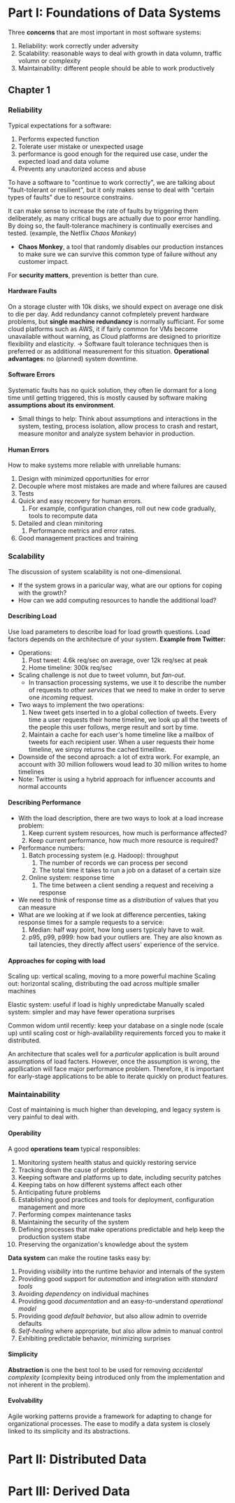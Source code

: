# Part I: Foundations of Data Systems

Three **concerns** that are most important in most software systems:
1. Reliability: work correctly under adversity
2. Scalability: reasonable ways to deal with growth in data volumn, traffic volumn or complexity
3. Maintainability: different people should be able to work productively
## Chapter 1

### Reliability
Typical expectations for a software:
1. Performs expected function
2. Tolerate user mistake or unexpected usage
3. performance is good enough for the required use case, under the expected load and data volume
4. Prevents any unautorized access and abuse

To have a software to "continue to work correctly", we are talking about "fault-tolerant or resilient", but it only makes sense to deal with "certain types of faults" due to resource constrains.

It can make sense to increase the rate of faults by triggering them deliberately, as many critical bugs are actually due to poor error handling. By doing so, the fault-tolerance machinery is continually exercises and tested. (example, the Netflix *Chaos Monkey*)
* **Chaos Monkey**, a tool that randomly disables our production instances to make sure we can survive this common type of failure without any customer impact.

For **security matters**, prevention is better than cure. 

#### Hardware Faults

On a storage cluster with 10k disks, we should expect on average one disk to die per day.
Add redundancy cannot cofmpletely prevent hardware problems, but **single machine redundancy** is normally sufficiant. For some cloud platforms such as AWS, it if fairly common for VMs become unavailable without warning, as Cloud platforms are designed to prioritize flexibility and elasticity.
-> Software fault tolerance techniques then is preferred or as additional measurement for this situation. **Operational advantages**: no (planned) system downtime.

#### Software Errors

Systematic faults has no quick solution, they often lie dormant for a long time until getting triggered, this is mostly caused by software making **assumptions about its environment**.
- Small things to help: Think about assumptions and interactions in the system, testing, process isolation, allow process to crash and restart, measure monitor and analyze system behavior in production. 
#### Human Errors

How to make systems more reliable with unreliable humans:
1. Design with minimized opportunities for error
2. Decouple where most mistakes are made and where failures are caused
3. Tests
4. Quick and easy recovery for human errors. 
    1. For example, configuration changes, roll out new code gradually, tools to recompute data
5. Detailed and clean minitoring
    1. Performance metrics and error rates.
6. Good management practices and training

### Scalability

The discussion of system scalability is not one-dimensional.
- If the system grows in a paricular way, what are our options for coping with the growth?
- How can we add computing resources to handle the additional load?

#### Describing Load

Use load parameters to describe load for load growth questions.
Load factors depends on the architecture of your system.
**Example from Twitter:**
- Operations:
    1. Post tweet: 4.6k req/sec on average, over 12k req/sec at peak
    2. Home timeline: 300k req/sec
- Scaling challenge is not due to tweet volumn, but *fan-out*.
    - In transaction processing systems, we use it to describe the number of requests to *other services* that we need to make in order to serve one *incoming* request.
- Two ways to implement the two operations:
    1. New tweet gets inserted in to a global collection of tweets. Every time a user requests their home timeline, we look up all the tweets of the people this user follows, merge result and sort by time.
    2. Maintain a cache for each user's home timeline like a mailbox of tweets for each recipient user. When a user requests their home timeline, we simpy returns the cached timeillne.
- Downside of the second aproach: a lot of extra work. For example, an account with 30 million followers woud lead to 30 million writes to home timelines
- Note: Twitter is using a hybrid approach for influencer accounts and normal accounts

#### Describing Performance

- With the load description, there are two ways to look at a load increase problem:
    1. Keep current system resources, how much is performance affected?
    2. Keep current performance, how much more resource is required?
- Performance numbers:
    1. Batch processing system (e.g. Hadoop): throughput
        1. The number of records we can process per second
        2. The total time it takes to run a job on a dataset of a certain size
    2. Online system: response time
        1. The time between a client sending a request and receiving a response
- We need to think of response time as a *distribution* of values that you can measure
- What are we looking at if we look at difference percenties, taking response times for a sample requests to a service:
    1. Median: half way point, how long users typicaly have to wait.
    2. p95, p99, p999: how bad your outliers are. They are also known as tail latencies, they directly affect users' experience of the service.
 
#### Approaches for coping with load

Scaling up: vertical scaling, moving to a more powerful machine
Scaling out: horizontal scaling, distributing the oad across multiple smaller machines

Elastic system: useful if load is highly unpredictabe
Manually scaled system: simpler and may have fewer operationa surprises

Common widom until recently: keep your database on a single node (scale up) until scaling cost or high-availability requirements forced you to make it distributed.

An architecture that scales well for a *particular* application is built around assumptions of load facters. However, once the assumption is wrong, the appllication will face major performance problem. Therefore, it is important for early-stage applications to be able to iterate quickly on product features.

### Maintainability

Cost of maintaining is much higher than developing, and legacy system is very painful to deal with.

#### Operability

A good **operations team** typical responsibles:
1. Monitoring system health status and quickly restoring service
2. Tracking down the cause of problems
3. Keeping software and platforms up to date, including security patches
4. Keeping tabs on how different systems affect each other
5. Anticipating future problems
6. Establishing good practices and tools for deployment, configuration management and more
7. Performing compex maintenance tasks
8. Maintaining the security of the system
9. Defining processes that make operations predictable and help keep the production system stabe
10. Preserving the organization's knowledge about the system

**Data system** can make the routine tasks easy by:
1. Providing *visibility* into the runtime behavior and internals of the system
2. Providing good support for *automation* and integration with *standard tools*
3. Avoiding *dependency* on individual machines
4. Providing good *documentation* and an easy-to-understand *operational model*
5. Providing good *default behavior*, but also allow admin to override defaults
6. *Self-healing* where appropriate, but also allow admin to manual control
7. Exhibiting predictable behavior, minimizing surprises

#### Simplicity

**Abstraction** is one the best tool to be used for removing *accidental complexity* (complexity being introduced only from the implementation and not inherent in the problem). 

#### Evolvability

Agile working patterns provide a framework for adapting to change for organizational processes.
The ease to modify a data system is closely linked to its simplicity and its abstractions.

# Part II: Distributed Data

# Part III: Derived Data


